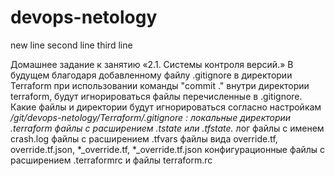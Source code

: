 # devops-netology
new line
second line
third line

Домашнее задание к занятию «2.1. Системы контроля версий.»
В будущем благодаря добавленному файлу .gitignore в директории Terraform при использовании команды "commit ." внутри директории terraform, будут игнорироваться файлы перечисленные в .gitignore.
Какие файлы и директории будут игнорироваться согласно настройкам */git/devops-netology/Terraform/.gitignore :
локальные директории .terraform
файлы с расширением .tstate или .tfstate.*
лог файлы с именем crash.log
файлы с расширением .tfvars
файлы вида override.tf, override.tf.json, *_override.tf, *_override.tf.json
конфигурационные файлы с расширением .terraformrc и файлы terraform.rc